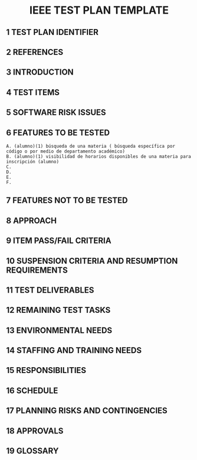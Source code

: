 #  <p align="center" > IEEE TEST PLAN TEMPLATE </p>
## 1  TEST PLAN IDENTIFIER 
## 2  REFERENCES 
## 3  INTRODUCTION 
## 4  TEST ITEMS
## 5  SOFTWARE RISK ISSUES 
## 6  FEATURES TO BE TESTED
    A. (alumno)(1) búsqueda de una materia ( búsqueda específica por código o por medio de departamento académico)
    B. (alumno)(1) visibilidad de horarios disponibles de una materia para inscripción (alumno)
    C.
    D.
    E.
    F.
## 7  FEATURES NOT TO BE TESTED 
## 8  APPROACH
## 9  ITEM PASS/FAIL CRITERIA
## 10  SUSPENSION CRITERIA AND RESUMPTION REQUIREMENTS
## 11  TEST DELIVERABLES 
## 12  REMAINING TEST TASKS 
## 13  ENVIRONMENTAL NEEDS 
## 14  STAFFING AND TRAINING NEEDS 
## 15  RESPONSIBILITIES
## 16  SCHEDULE
## 17  PLANNING RISKS AND CONTINGENCIES
## 18  APPROVALS 
## 19  GLOSSARY
